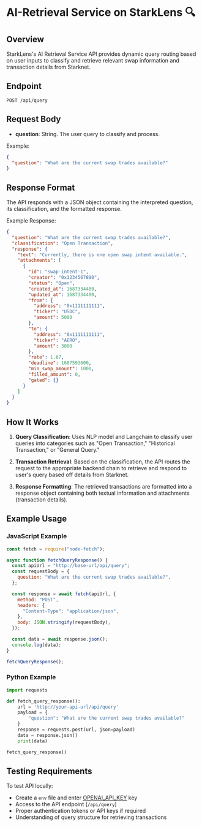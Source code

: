 # AI-Retrieval Service on StarkLens 🔍

## Overview

StarkLens's AI Retrieval Service API provides dynamic query routing based on user inputs to classify and retrieve relevant swap information and transaction details from Starknet.

## Endpoint

```
POST /api/query
```

## Request Body

- **question**: String. The user query to classify and process.

Example:

```json
{
  "question": "What are the current swap trades available?"
}
```

## Response Format

The API responds with a JSON object containing the interpreted question, its classification, and the formatted response.

Example Response:

```json
{
  "question": "What are the current swap trades available?",
  "classification": "Open Transaction",
  "response": {
    "text": "Currently, there is one open swap intent available.",
    "attachments": [
      {
        "id": "swap-intent-1",
        "creator": "0x1234567890",
        "status": "Open",
        "created_at": 1687334400,
        "updated_at": 1687334400,
        "from": {
          "address": "0x1111111111",
          "ticker": "USDC",
          "amount": 5000
        },
        "to": {
          "address": "0x1111111111",
          "ticker": "AERO",
          "amount": 3000
        },
        "rate": 1.67,
        "deadline": 1687593600,
        "min_swap_amount": 1000,
        "filled_amount": 0,
        "gated": {}
      }
    ]
  }
}
```

## How It Works

1. **Query Classification**: Uses NLP model and Langchain to classify user queries into categories such as "Open Transaction," "Historical Transaction," or "General Query."

2. **Transaction Retrieval**: Based on the classification, the API routes the request to the appropriate backend chain to retrieve and respond to user's query based off details from Starknet.

3. **Response Formatting**: The retrieved transactions are formatted into a response object containing both textual information and attachments (transaction details).

## Example Usage

### JavaScript Example

```javascript
const fetch = require("node-fetch");

async function fetchQueryResponse() {
  const apiUrl = "http://base-url/api/query";
  const requestBody = {
    question: "What are the current swap trades available?",
  };

  const response = await fetch(apiUrl, {
    method: "POST",
    headers: {
      "Content-Type": "application/json",
    },
    body: JSON.stringify(requestBody),
  });

  const data = await response.json();
  console.log(data);
}

fetchQueryResponse();
```

### Python Example

```python
import requests

def fetch_query_response():
    url = 'http://your-api-url/api/query'
    payload = {
        "question": "What are the current swap trades available?"
    }
    response = requests.post(url, json=payload)
    data = response.json()
    print(data)

fetch_query_response()
```

## Testing Requirements

To test API locally:

- Create a `env` file and enter [OPENAI_API_KEY]() key
- Access to the API endpoint (`/api/query`)
- Proper authentication tokens or API keys if required
- Understanding of query structure for retrieving transactions

